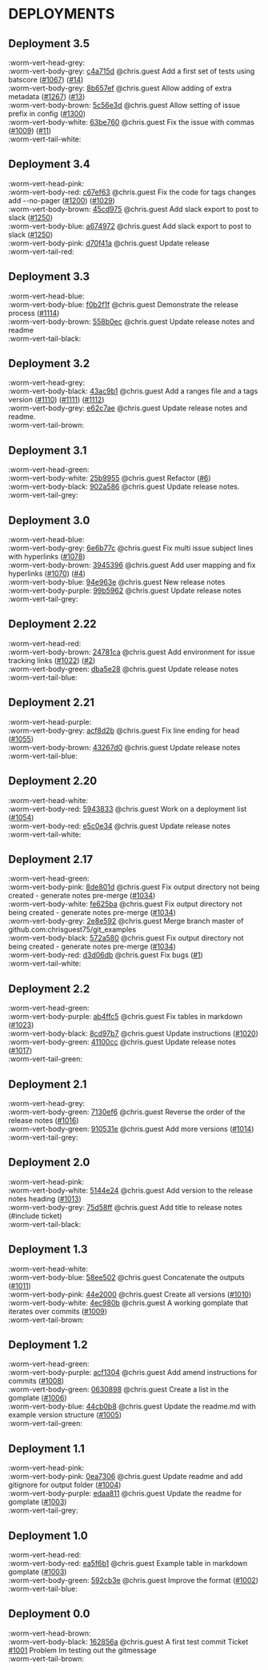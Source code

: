 # DEPLOYMENTS
## Deployment 3.5
:worm-vert-head-grey:   
:worm-vert-body-grey: [c4a715d](https://github.com/chrisguest75/git_examples/commit/c4a715d) @chris.guest Add a first set of tests using batscore ([#1067](https://github.com/chrisguest75/git_examples/issues/1067)) ([#14](https://github.com/chrisguest75/git_examples/issues/14))   
:worm-vert-body-grey: [8b657ef](https://github.com/chrisguest75/git_examples/commit/8b657ef) @chris.guest Allow adding of extra metadata ([#1267](https://github.com/chrisguest75/git_examples/issues/1267)) ([#13](https://github.com/chrisguest75/git_examples/issues/13))   
:worm-vert-body-brown: [5c56e3d](https://github.com/chrisguest75/git_examples/commit/5c56e3d) @chris.guest Allow setting of issue prefix in config ([#1300](https://github.com/chrisguest75/git_examples/issues/1300))   
:worm-vert-body-white: [63be760](https://github.com/chrisguest75/git_examples/commit/63be760) @chris.guest Fix the issue with commas ([#1009](https://github.com/chrisguest75/git_examples/issues/1009)) ([#11](https://github.com/chrisguest75/git_examples/issues/11))   
:worm-vert-tail-white:
## Deployment 3.4
:worm-vert-head-pink:   
:worm-vert-body-red: [c67ef63](https://github.com/chrisguest75/git_examples/commit/c67ef63) @chris.guest Fix the code for tags changes  add --no-pager ([#1200](https://github.com/chrisguest75/git_examples/issues/1200)) ([#1029](https://github.com/chrisguest75/git_examples/issues/1029))   
:worm-vert-body-brown: [45cd975](https://github.com/chrisguest75/git_examples/commit/45cd975) @chris.guest Add slack export to post to slack ([#1250](https://github.com/chrisguest75/git_examples/issues/1250))   
:worm-vert-body-blue: [a674972](https://github.com/chrisguest75/git_examples/commit/a674972) @chris.guest Add slack export to post to slack ([#1250](https://github.com/chrisguest75/git_examples/issues/1250))   
:worm-vert-body-pink: [d70f41a](https://github.com/chrisguest75/git_examples/commit/d70f41a) @chris.guest Update release   
:worm-vert-tail-red:
## Deployment 3.3
:worm-vert-head-blue:   
:worm-vert-body-blue: [f0b2f1f](https://github.com/chrisguest75/git_examples/commit/f0b2f1f) @chris.guest Demonstrate the release process ([#1114](https://github.com/chrisguest75/git_examples/issues/1114))   
:worm-vert-body-brown: [558b0ec](https://github.com/chrisguest75/git_examples/commit/558b0ec) @chris.guest Update release notes and readme   
:worm-vert-tail-black:
## Deployment 3.2
:worm-vert-head-grey:   
:worm-vert-body-black: [43ac9b1](https://github.com/chrisguest75/git_examples/commit/43ac9b1) @chris.guest Add a ranges file and a tags version ([#1110](https://github.com/chrisguest75/git_examples/issues/1110)) ([#1111](https://github.com/chrisguest75/git_examples/issues/1111)) ([#1112](https://github.com/chrisguest75/git_examples/issues/1112))   
:worm-vert-body-grey: [e62c7ae](https://github.com/chrisguest75/git_examples/commit/e62c7ae) @chris.guest Update release notes and readme.   
:worm-vert-tail-brown:
## Deployment 3.1
:worm-vert-head-green:   
:worm-vert-body-white: [25b9955](https://github.com/chrisguest75/git_examples/commit/25b9955) @chris.guest Refactor ([#6](https://github.com/chrisguest75/git_examples/issues/6))   
:worm-vert-body-black: [902a586](https://github.com/chrisguest75/git_examples/commit/902a586) @chris.guest Update release notes.   
:worm-vert-tail-grey:
## Deployment 3.0
:worm-vert-head-blue:   
:worm-vert-body-grey: [6e6b77c](https://github.com/chrisguest75/git_examples/commit/6e6b77c) @chris.guest Fix multi issue subject lines with hyperlinks ([#1078](https://github.com/chrisguest75/git_examples/issues/1078))   
:worm-vert-body-brown: [3945396](https://github.com/chrisguest75/git_examples/commit/3945396) @chris.guest Add user mapping and fix hyperlinks ([#1070](https://github.com/chrisguest75/git_examples/issues/1070)) ([#4](https://github.com/chrisguest75/git_examples/issues/4))   
:worm-vert-body-blue: [94e963e](https://github.com/chrisguest75/git_examples/commit/94e963e) @chris.guest New release notes   
:worm-vert-body-purple: [99b5962](https://github.com/chrisguest75/git_examples/commit/99b5962) @chris.guest Update release notes   
:worm-vert-tail-grey:
## Deployment 2.22
:worm-vert-head-red:   
:worm-vert-body-brown: [24781ca](https://github.com/chrisguest75/git_examples/commit/24781ca) @chris.guest Add environment for issue tracking links  ([#1022](https://github.com/chrisguest75/git_examples/issues/1022)) ([#2](https://github.com/chrisguest75/git_examples/issues/2))   
:worm-vert-body-green: [dba5e28](https://github.com/chrisguest75/git_examples/commit/dba5e28) @chris.guest Update release notes   
:worm-vert-tail-blue:
## Deployment 2.21
:worm-vert-head-purple:   
:worm-vert-body-grey: [acf8d2b](https://github.com/chrisguest75/git_examples/commit/acf8d2b) @chris.guest Fix line ending for head ([#1055](https://github.com/chrisguest75/git_examples/issues/1055))   
:worm-vert-body-brown: [43267d0](https://github.com/chrisguest75/git_examples/commit/43267d0) @chris.guest Update release notes   
:worm-vert-tail-blue:
## Deployment 2.20
:worm-vert-head-white:   
:worm-vert-body-red: [5943833](https://github.com/chrisguest75/git_examples/commit/5943833) @chris.guest Work on a deployment list ([#1054](https://github.com/chrisguest75/git_examples/issues/1054))   
:worm-vert-body-red: [e5c0e34](https://github.com/chrisguest75/git_examples/commit/e5c0e34) @chris.guest Update release notes   
:worm-vert-tail-white:
## Deployment 2.17
:worm-vert-head-green:   
:worm-vert-body-pink: [8de801d](https://github.com/chrisguest75/git_examples/commit/8de801d) @chris.guest Fix output directory not being created - generate notes pre-merge ([#1034](https://github.com/chrisguest75/git_examples/issues/1034))   
:worm-vert-body-white: [fe625ba](https://github.com/chrisguest75/git_examples/commit/fe625ba) @chris.guest Fix output directory not being created - generate notes pre-merge ([#1034](https://github.com/chrisguest75/git_examples/issues/1034))   
:worm-vert-body-grey: [2e8e592](https://github.com/chrisguest75/git_examples/commit/2e8e592) @chris.guest Merge branch master of github.com:chrisguest75/git_examples   
:worm-vert-body-black: [572a580](https://github.com/chrisguest75/git_examples/commit/572a580) @chris.guest Fix output directory not being created - generate notes pre-merge ([#1034](https://github.com/chrisguest75/git_examples/issues/1034))   
:worm-vert-body-red: [d3d06db](https://github.com/chrisguest75/git_examples/commit/d3d06db) @chris.guest Fix bugs ([#1](https://github.com/chrisguest75/git_examples/issues/1))   
:worm-vert-tail-white:
## Deployment 2.2
:worm-vert-head-green:   
:worm-vert-body-purple: [ab4ffc5](https://github.com/chrisguest75/git_examples/commit/ab4ffc5) @chris.guest Fix tables in markdown ([#1023](https://github.com/chrisguest75/git_examples/issues/1023))   
:worm-vert-body-black: [8cd97b7](https://github.com/chrisguest75/git_examples/commit/8cd97b7) @chris.guest Update instructions ([#1020](https://github.com/chrisguest75/git_examples/issues/1020))   
:worm-vert-body-green: [41100cc](https://github.com/chrisguest75/git_examples/commit/41100cc) @chris.guest Update release notes ([#1017](https://github.com/chrisguest75/git_examples/issues/1017))   
:worm-vert-tail-green:
## Deployment 2.1
:worm-vert-head-grey:   
:worm-vert-body-green: [7130ef6](https://github.com/chrisguest75/git_examples/commit/7130ef6) @chris.guest Reverse the order of the release notes ([#1016](https://github.com/chrisguest75/git_examples/issues/1016))   
:worm-vert-body-green: [910531e](https://github.com/chrisguest75/git_examples/commit/910531e) @chris.guest Add more versions  ([#1014](https://github.com/chrisguest75/git_examples/issues/1014))   
:worm-vert-tail-grey:
## Deployment 2.0
:worm-vert-head-pink:   
:worm-vert-body-white: [5144e24](https://github.com/chrisguest75/git_examples/commit/5144e24) @chris.guest Add version to the release notes heading ([#1013](https://github.com/chrisguest75/git_examples/issues/1013))   
:worm-vert-body-grey: [75d58ff](https://github.com/chrisguest75/git_examples/commit/75d58ff) @chris.guest Add title to release notes (#include ticket)   
:worm-vert-tail-black:
## Deployment 1.3
:worm-vert-head-white:   
:worm-vert-body-blue: [58ee502](https://github.com/chrisguest75/git_examples/commit/58ee502) @chris.guest Concatenate the outputs ([#1011](https://github.com/chrisguest75/git_examples/issues/1011))   
:worm-vert-body-pink: [44e2000](https://github.com/chrisguest75/git_examples/commit/44e2000) @chris.guest Create all versions ([#1010](https://github.com/chrisguest75/git_examples/issues/1010))   
:worm-vert-body-white: [4ec980b](https://github.com/chrisguest75/git_examples/commit/4ec980b) @chris.guest A working gomplate that iterates over commits ([#1009](https://github.com/chrisguest75/git_examples/issues/1009))   
:worm-vert-tail-brown:
## Deployment 1.2
:worm-vert-head-green:   
:worm-vert-body-purple: [acf1304](https://github.com/chrisguest75/git_examples/commit/acf1304) @chris.guest Add amend instructions for commits ([#1008](https://github.com/chrisguest75/git_examples/issues/1008))   
:worm-vert-body-green: [0630898](https://github.com/chrisguest75/git_examples/commit/0630898) @chris.guest Create a list in the gomplate ([#1006](https://github.com/chrisguest75/git_examples/issues/1006))   
:worm-vert-body-blue: [44cb0b8](https://github.com/chrisguest75/git_examples/commit/44cb0b8) @chris.guest Update the readme.md with example version structure ([#1005](https://github.com/chrisguest75/git_examples/issues/1005))   
:worm-vert-tail-green:
## Deployment 1.1
:worm-vert-head-pink:   
:worm-vert-body-pink: [0ea7306](https://github.com/chrisguest75/git_examples/commit/0ea7306) @chris.guest Update readme and add gitignore for output folder ([#1004](https://github.com/chrisguest75/git_examples/issues/1004))   
:worm-vert-body-purple: [edaa811](https://github.com/chrisguest75/git_examples/commit/edaa811) @chris.guest Update the readme for gomplate ([#1003](https://github.com/chrisguest75/git_examples/issues/1003))   
:worm-vert-tail-grey:
## Deployment 1.0
:worm-vert-head-red:   
:worm-vert-body-red: [ea5f6b1](https://github.com/chrisguest75/git_examples/commit/ea5f6b1) @chris.guest Example table in markdown gomplate ([#1003](https://github.com/chrisguest75/git_examples/issues/1003))   
:worm-vert-body-green: [592cb3e](https://github.com/chrisguest75/git_examples/commit/592cb3e) @chris.guest Improve the format ([#1002](https://github.com/chrisguest75/git_examples/issues/1002))   
:worm-vert-tail-blue:
## Deployment 0.0
:worm-vert-head-brown:   
:worm-vert-body-black: [162856a](https://github.com/chrisguest75/git_examples/commit/162856a) @chris.guest A first test commit Ticket [#1001](https://github.com/chrisguest75/git_examples/issues/1001) Problem Im testing out the gitmessage   
:worm-vert-tail-brown:

